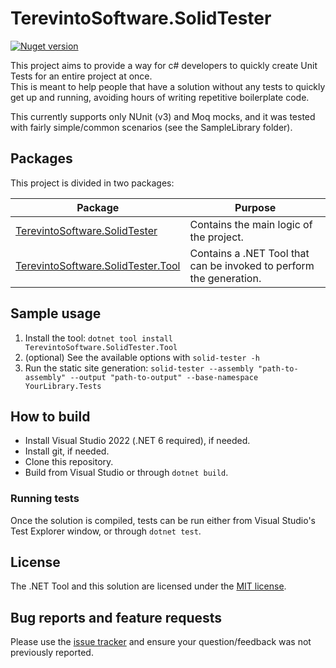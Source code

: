 # TerevintoSoftware.SolidTester
[![Nuget version](https://img.shields.io/nuget/v/TerevintoSoftware.SolidTester.Tool)](https://www.nuget.org/packages/TerevintoSoftware.SolidTester.Tool/)

This project aims to provide a way for c# developers to quickly create Unit Tests for an entire project at once.  
This is meant to help people that have a solution without any tests to quickly get up and running, avoiding hours of writing repetitive boilerplate code.

This currently supports only NUnit (v3) and Moq mocks, and it was tested with fairly simple/common scenarios (see the SampleLibrary folder).

## Packages

This project is divided in two packages:

| Package | Purpose |
| ------- | ------- |
| [TerevintoSoftware.SolidTester][1] | Contains the main logic of the project. |
| [TerevintoSoftware.SolidTester.Tool][2] | Contains a .NET Tool that can be invoked to perform the generation. |

## Sample usage

1. Install the tool: `dotnet tool install TerevintoSoftware.SolidTester.Tool`
2. (optional) See the available options with `solid-tester -h`
3. Run the static site generation: `solid-tester --assembly "path-to-assembly" --output "path-to-output" --base-namespace YourLibrary.Tests`

## How to build

* Install Visual Studio 2022 (.NET 6 required), if needed. 
* Install git, if needed.
* Clone this repository.
* Build from Visual Studio or through `dotnet build`.

### Running tests

Once the solution is compiled, tests can be run either from Visual Studio's Test Explorer window, or through `dotnet test`.

## License

The .NET Tool and this solution are licensed under the [MIT license](/LICENSE).

## Bug reports and feature requests

Please use the [issue tracker](https://github.com/CamiloTerevinto/TerevintoSoftware.SolidTester/issues) and ensure your question/feedback was not previously reported.

[1]: https://www.nuget.org/packages/TerevintoSoftware.SolidTester/
[2]: https://www.nuget.org/packages/TerevintoSoftware.SolidTester.Tool/
